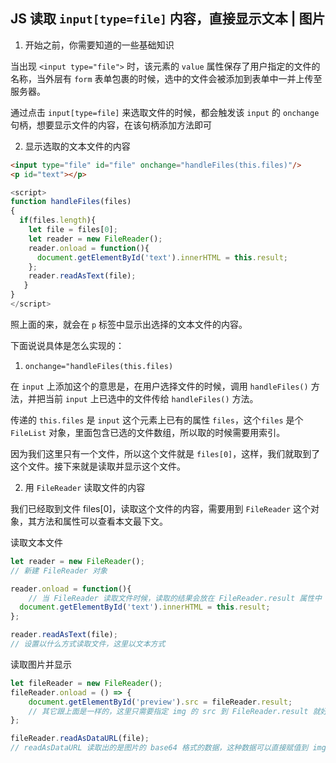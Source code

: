 ## JS 读取 `input[type=file]` 内容，直接显示文本 | 图片

1. 开始之前，你需要知道的一些基础知识

当出现 `<input type="file">` 时，该元素的 `value` 属性保存了用户指定的文件的名称，当外层有 `form` 表单包裹的时候，选中的文件会被添加到表单中一并上传至服务器。

通过点击 `input[type=file]` 来选取文件的时候，都会触发该 `input` 的 `onchange` 句柄，想要显示文件的内容，在该句柄添加方法即可

2. 显示选取的文本文件的内容
```html
<input type="file" id="file" onchange="handleFiles(this.files)"/>
<p id="text"></p>
```
```js
<script>
function handleFiles(files)
{
  if(files.length){
    let file = files[0];
    let reader = new FileReader();
    reader.onload = function(){
      document.getElementById('text').innerHTML = this.result;
    };
    reader.readAsText(file);
   }
}
</script>
```
照上面的来，就会在 `p` 标签中显示出选择的文本文件的内容。

下面说说具体是怎么实现的：

1. `onchange="handleFiles(this.files)`

在 `input` 上添加这个的意思是，在用户选择文件的时候，调用 `handleFiles()` 方法，并把当前 `input` 上已选中的文件传给 `handleFiles()` 方法。

传递的 `this.files` 是 `input` 这个元素上已有的属性 `files`，这个`files` 是个 `FileList` 对象，里面包含已选的文件数组，所以取的时候需要用索引。

因为我们这里只有一个文件，所以这个文件就是 `files[0]`，这样，我们就取到了这个文件。接下来就是读取并显示这个文件。

2. 用 `FileReader` 读取文件的内容

我们已经取到文件 files[0]，读取这个文件的内容，需要用到 `FileReader` 这个对象，其方法和属性可以查看本文最下文。

读取文本文件
```js
let reader = new FileReader();
// 新建 FileReader 对象

reader.onload = function(){
    // 当 FileReader 读取文件时候，读取的结果会放在 FileReader.result 属性中
  document.getElementById('text').innerHTML = this.result;
};

reader.readAsText(file);
// 设置以什么方式读取文件，这里以文本方式
```
读取图片并显示
```js
let fileReader = new FileReader();
fileReader.onload = () => {
    document.getElementById('preview').src = fileReader.result;
    // 其它跟上面是一样的，这里只需要指定 img 的 src 到 FileReader.result 就好了
};

fileReader.readAsDataURL(file);
// readAsDataURL 读取出的是图片的 base64 格式的数据，这种数据可以直接赋值到 img 的 src 上
```